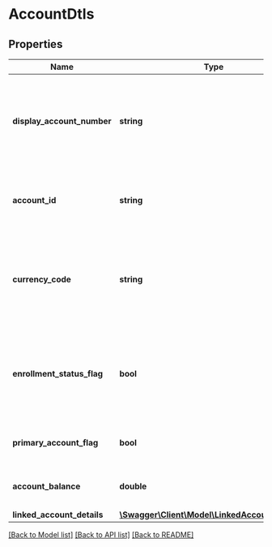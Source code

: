 # AccountDtls

## Properties
Name | Type | Description | Notes
------------ | ------------- | ------------- | -------------
**display_account_number** | **string** | Currency code which has to be added to Multi Currency Account in ISO 4217 format. | [optional] 
**account_id** | **string** | The customer account identifier in encrypted format | [optional] 
**currency_code** | **string** | Currency code which has to be added to Multi Currency Account in ISO 4217 format. | [optional] 
**enrollment_status_flag** | **bool** | This field is to indicate if the  account is enrolled for Multi Currency Account or not. | [optional] 
**primary_account_flag** | **bool** | Flag to indicate if account is primary | [optional] 
**account_balance** | **double** | Current Balance of the Account. | [optional] 
**linked_account_details** | [**\Swagger\Client\Model\LinkedAccountDetails[]**](LinkedAccountDetails.md) |  | [optional] 

[[Back to Model list]](../../README.md#documentation-for-models) [[Back to API list]](../../README.md#documentation-for-api-endpoints) [[Back to README]](../../README.md)

